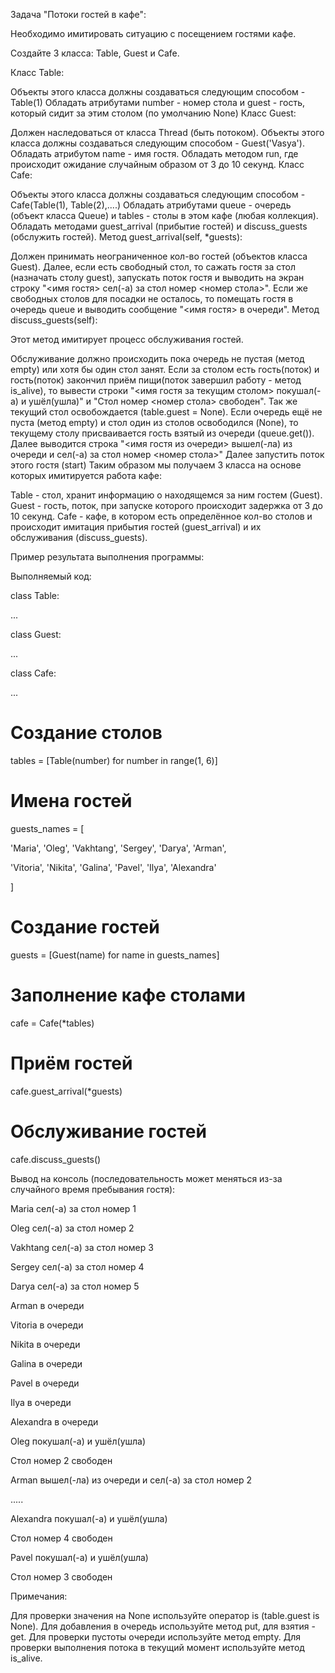 Задача "Потоки гостей в кафе":

Необходимо имитировать ситуацию с посещением гостями кафе.

Создайте 3 класса: Table, Guest и Cafe.

Класс Table:

Объекты этого класса должны создаваться следующим способом - Table(1)
Обладать атрибутами number - номер стола и guest - гость, который сидит за этим столом (по умолчанию None)
Класс Guest:

Должен наследоваться от класса Thread (быть потоком).
Объекты этого класса должны создаваться следующим способом - Guest('Vasya').
Обладать атрибутом name - имя гостя.
Обладать методом run, где происходит ожидание случайным образом от 3 до 10 секунд.
Класс Cafe:

Объекты этого класса должны создаваться следующим способом - Cafe(Table(1), Table(2),....)
Обладать атрибутами queue - очередь (объект класса Queue) и tables - столы в этом кафе (любая коллекция).
Обладать методами guest_arrival (прибытие гостей) и discuss_guests (обслужить гостей).
Метод guest_arrival(self, *guests):

Должен принимать неограниченное кол-во гостей (объектов класса Guest).
Далее, если есть свободный стол, то сажать гостя за стол (назначать столу guest), запускать поток гостя и выводить на экран строку "<имя гостя> сел(-а) за стол номер <номер стола>".
Если же свободных столов для посадки не осталось, то помещать гостя в очередь queue и выводить сообщение "<имя гостя> в очереди".
Метод discuss_guests(self):

Этот метод имитирует процесс обслуживания гостей.

Обслуживание должно происходить пока очередь не пустая (метод empty) или хотя бы один стол занят.
Если за столом есть гость(поток) и гость(поток) закончил приём пищи(поток завершил работу - метод is_alive), то вывести строки "<имя гостя за текущим столом> покушал(-а) и ушёл(ушла)" и "Стол номер <номер стола> свободен". Так же текущий стол освобождается (table.guest = None).
Если очередь ещё не пуста (метод empty) и стол один из столов освободился (None), то текущему столу присваивается гость взятый из очереди (queue.get()). Далее выводится строка "<имя гостя из очереди> вышел(-ла) из очереди и сел(-а) за стол номер <номер стола>"
Далее запустить поток этого гостя (start)
Таким образом мы получаем 3 класса на основе которых имитируется работа кафе:

Table - стол, хранит информацию о находящемся за ним гостем (Guest).
Guest - гость, поток, при запуске которого происходит задержка от 3 до 10 секунд.
Cafe - кафе, в котором есть определённое кол-во столов и происходит имитация прибытия гостей (guest_arrival) и их обслуживания (discuss_guests).


Пример результата выполнения программы:

Выполняемый код:

class Table:

...

class Guest:

...

class Cafe:

...

# Создание столов

tables = [Table(number) for number in range(1, 6)]

# Имена гостей

guests_names = [

'Maria', 'Oleg', 'Vakhtang', 'Sergey', 'Darya', 'Arman',

'Vitoria', 'Nikita', 'Galina', 'Pavel', 'Ilya', 'Alexandra'

]

# Создание гостей

guests = [Guest(name) for name in guests_names]

# Заполнение кафе столами

cafe = Cafe(*tables)

# Приём гостей

cafe.guest_arrival(*guests)

# Обслуживание гостей

cafe.discuss_guests()



Вывод на консоль (последовательность может меняться из-за случайного время пребывания гостя):

Maria сел(-а) за стол номер 1

Oleg сел(-а) за стол номер 2

Vakhtang сел(-а) за стол номер 3

Sergey сел(-а) за стол номер 4

Darya сел(-а) за стол номер 5

Arman в очереди

Vitoria в очереди

Nikita в очереди

Galina в очереди

Pavel в очереди

Ilya в очереди

Alexandra в очереди

Oleg покушал(-а) и ушёл(ушла)

Стол номер 2 свободен

Arman вышел(-ла) из очереди и сел(-а) за стол номер 2

.....

Alexandra покушал(-а) и ушёл(ушла)

Стол номер 4 свободен

Pavel покушал(-а) и ушёл(ушла)

Стол номер 3 свободен

Примечания:

Для проверки значения на None используйте оператор is (table.guest is None).
Для добавления в очередь используйте метод put, для взятия - get.
Для проверки пустоты очереди используйте метод empty.
Для проверки выполнения потока в текущий момент используйте метод is_alive.
